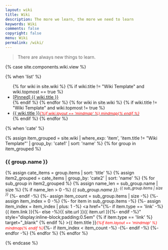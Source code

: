 ```yaml
---
layout: wiki
title: Wiki
description: The more we learn, the more we need to learn
keywords: Wiki
comments: false
copyright: false
menu: Wiki
permalink: /wiki/
---
```


> There are always new things to learn.

{% case site.components.wiki.view %}

{% when 'list' %}

<ul class="listing">
{% for wiki in site.wiki %}
{% if wiki.title != "Wiki Template" and wiki.topmost == true %}
<li class="listing-item"><a href="{{ site.url }}{{ wiki.url }}"><span class="top-most-flag">[Pinned] </span>{{ wiki.title }}</a></li>
{% endif %}
{% endfor %}
{% for wiki in site.wiki %}
{% if wiki.title != "Wiki Template" and wiki.topmost != true %}
<li class="listing-item"><a href="{{ site.url }}{{ wiki.url }}">{{ wiki.title }}<span style="font-size:12px;color:red;font-style:italic;">{%if wiki.layout == 'mindmap' %}  mindmap{% endif %}</span></a></li>
{% endif %}
{% endfor %}
</ul>

{% when 'cate' %}

{% assign item_grouped = site.wiki | where_exp: 'item', 'item.title != "Wiki Template"' | group_by: 'cate1' | sort: 'name' %}
{% for group in item_grouped %}
### {{ group.name }}
{% assign cate_items = group.items | sort: 'title' %}
{% assign item2_grouped = cate_items | group_by: 'cate2' | sort: 'name' %}
{% for sub_group in item2_grouped %}
{% assign name_len = sub_group.name | size %}
{% if name_len > 0 -%}
<i>{{ sub_group.name }}: <sup>{{ sub_group.items | size }}</sup></i>
{%- endif -%}
{%- assign item_count = sub_group.items | size -%}
{%- assign item_index = 0 -%}
{%- for item in sub_group.items -%}
{%- assign item_index = item_index | plus: 1 -%}
<a href="{%- if item.type == 'link' -%}{{ item.link }}{%- else -%}{{ site.url }}{{ item.url }}{%- endif -%}" style="display:inline-block;padding:0.5em" {% if item.type == 'link' %} target="_blank" {% endif %} >{{ item.title }}<span style="font-size:12px;color:red;font-style:italic;">{%if item.layout == 'mindmap' %}  mindmap{% endif %}</span></a>{%- if item_index < item_count -%}<span> <b>·</b></span>{%- endif -%}
{%- endfor -%}
{% endfor %}
{% endfor %}

{% endcase %}
